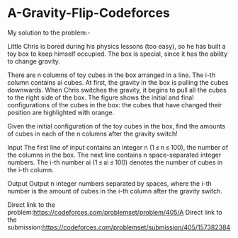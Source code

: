 # A-Gravity-Flip-Codeforces

My solution to the problem:-

Little Chris is bored during his physics lessons (too easy), so he has built a toy box to keep himself occupied. The box is special, since it has the ability to change gravity.

There are n columns of toy cubes in the box arranged in a line. The i-th column contains ai cubes. At first, the gravity in the box is pulling the cubes downwards. When Chris switches the gravity, it begins to pull all the cubes to the right side of the box. The figure shows the initial and final configurations of the cubes in the box: the cubes that have changed their position are highlighted with orange.


Given the initial configuration of the toy cubes in the box, find the amounts of cubes in each of the n columns after the gravity switch!

Input
The first line of input contains an integer n (1 ≤ n ≤ 100), the number of the columns in the box. The next line contains n space-separated integer numbers. The i-th number ai (1 ≤ ai ≤ 100) denotes the number of cubes in the i-th column.

Output
Output n integer numbers separated by spaces, where the i-th number is the amount of cubes in the i-th column after the gravity switch.

Direct link to the problem:https://codeforces.com/problemset/problem/405/A
Direct link to the submission:https://codeforces.com/problemset/submission/405/157382384
